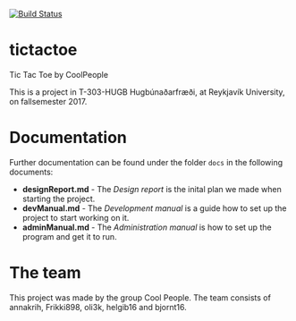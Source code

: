 [![Build Status](https://travis-ci.org/CoolPeople/tictactoe.svg?branch=master)](https://travis-ci.org/CoolPeople/tictactoe)

# tictactoe
Tic Tac Toe by CoolPeople

This is a project in T-303-HUGB Hugbúnaðarfræði, at Reykjavík University, on fallsemester 2017.

# Documentation
Further documentation can be found under the folder `docs`  in the following documents:

- **designReport.md** - The *Design report* is the inital plan we made when starting the project.
- **devManual.md** - The *Development manual* is a guide how to set up the project to start working on it.
-  **adminManual.md** - The *Administration manual* is how to set up the program and get it to run.


# The team
This project was made by the group Cool People. The team consists of annakrih, Frikki898, oli3k, helgib16 and bjornt16.


